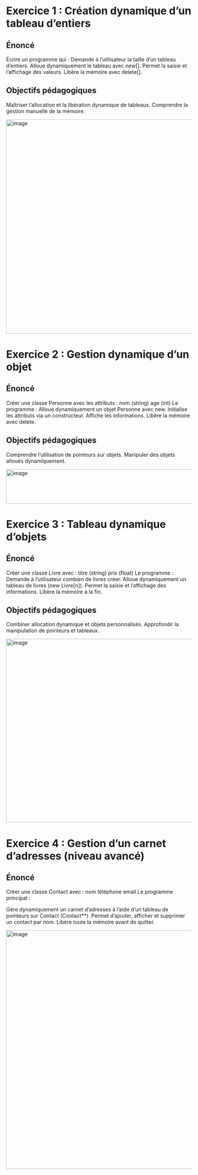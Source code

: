 # Exercice 1 : Création dynamique d’un tableau d’entiers
## Énoncé
Écrire un programme qui :
Demande à l’utilisateur la taille d’un tableau d’entiers.
Alloue dynamiquement le tableau avec new[].
Permet la saisie et l’affichage des valeurs.
Libère la mémoire avec delete[].
## Objectifs pédagogiques
Maîtriser l’allocation et la libération dynamique de tableaux.
Comprendre la gestion manuelle de la mémoire.

<img width="674" height="580" alt="image" src="https://github.com/user-attachments/assets/b8b3403c-ae16-4102-bc28-957bd63dc54a" />

# Exercice 2 : Gestion dynamique d’un objet
## Énoncé
Créer une classe Personne avec les attributs :
nom (string)
age (int)
Le programme :
Alloue dynamiquement un objet Personne avec new.
Initialise les attributs via un constructeur.
Affiche les informations.
Libère la mémoire avec delete.
## Objectifs pédagogiques
Comprendre l’utilisation de pointeurs sur objets.
Manipuler des objets alloués dynamiquement.

<img width="677" height="93" alt="image" src="https://github.com/user-attachments/assets/d6a361f8-7fef-4502-b81d-c1d2e15c20da" />

# Exercice 3 : Tableau dynamique d’objets
## Énoncé
Créer une classe Livre avec :
titre (string)
prix (float)
Le programme :
Demande à l’utilisateur combien de livres créer.
Alloue dynamiquement un tableau de livres (new Livre[n]).
Permet la saisie et l’affichage des informations.
Libère la mémoire à la fin.
## Objectifs pédagogiques
Combiner allocation dynamique et objets personnalisés.
Approfondir la manipulation de pointeurs et tableaux.

<img width="896" height="497" alt="image" src="https://github.com/user-attachments/assets/d7349489-5cf1-49c9-8c2b-91d63a023a60" />


# Exercice 4 : Gestion d’un carnet d’adresses (niveau avancé)
## Énoncé
Créer une classe Contact avec :
nom
téléphone
email
Le programme principal :

Gère dynamiquement un carnet d’adresses à l’aide d’un tableau de pointeurs sur Contact (Contact**).
Permet d’ajouter, afficher et supprimer un contact par nom.
Libère toute la mémoire avant de quitter.

<img width="575" height="646" alt="image" src="https://github.com/user-attachments/assets/46e68f2c-6a0b-433f-8975-00a1520d2b4e" />

